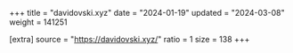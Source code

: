+++
title = "davidovski.xyz"
date = "2024-01-19"
updated = "2024-03-08"
weight = 141251

[extra]
source = "https://davidovski.xyz/"
ratio = 1
size = 138
+++
